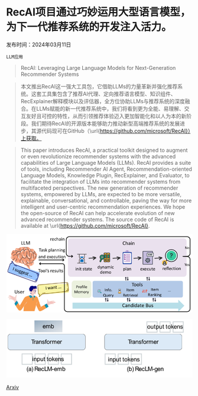 # RecAI项目通过巧妙运用大型语言模型，为下一代推荐系统的开发注入活力。

发布时间：2024年03月11日

`LLM应用`

> RecAI: Leveraging Large Language Models for Next-Generation Recommender Systems

> 本文推出RecAI这一强大工具包，它借助LLMs的力量革新并强化推荐系统。这套工具集包含了推荐AI代理、定向推荐语言模型、知识组件、RecExplainer解释模块以及评估器，全方位协助LLMs与推荐系统的深度融合。在LLMs赋能的新一代推荐系统中，我们将看到更为全能、易理解、交互友好且可控的特性，从而引领推荐体验迈入更加智能化和以人为本的新阶段。我们期待RecAI的开源版本能够助力推动新型高端推荐系统的发展进步，其源代码现可在GitHub（\url{https://github.com/microsoft/RecAI}）上获取。

> This paper introduces RecAI, a practical toolkit designed to augment or even revolutionize recommender systems with the advanced capabilities of Large Language Models (LLMs). RecAI provides a suite of tools, including Recommender AI Agent, Recommendation-oriented Language Models, Knowledge Plugin, RecExplainer, and Evaluator, to facilitate the integration of LLMs into recommender systems from multifaceted perspectives. The new generation of recommender systems, empowered by LLMs, are expected to be more versatile, explainable, conversational, and controllable, paving the way for more intelligent and user-centric recommendation experiences. We hope the open-source of RecAI can help accelerate evolution of new advanced recommender systems. The source code of RecAI is available at \url{https://github.com/microsoft/RecAI}.

![RecAI项目通过巧妙运用大型语言模型，为下一代推荐系统的开发注入活力。](../../../paper_images/2403.06465/x1.png)

![RecAI项目通过巧妙运用大型语言模型，为下一代推荐系统的开发注入活力。](../../../paper_images/2403.06465/x2.png)

[Arxiv](https://arxiv.org/abs/2403.06465)